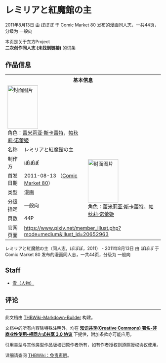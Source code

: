 # レミリアと紅魔館の主

<!-- source html: G:\repos\THBWiki-Markdown-Builder\THBWikiMarkdown\Temp\main\9\99\ns0%3A%E3%83%AC%E3%83%9F%E3%83%AA%E3%82%A2%E3%81%A8%E7%B4%85%E9%AD%94%E9%A4%A8%E3%81%AE%E4%B8%BB.html -->

2011年8月13日 由 ぽぽぽ 于 Comic Market 80 发布的漫画同人志，一共44页，分级为 一般向

本页是关于东方Project  
 **二次创作同人志 (未找到链接)** 的词条

## 作品信息

<table><tbody><tr><th colspan="3">基本信息</th></tr><tr><td class="cover-artwork-mobile" colspan="2"><a href="./文件-レミリアと紅魔館の主封面.jpg.md" class="image" title="封面图片"><img alt="封面图片" src="https://upload.thwiki.cc/thumb/6/63/%E3%83%AC%E3%83%9F%E3%83%AA%E3%82%A2%E3%81%A8%E7%B4%85%E9%AD%94%E9%A4%A8%E3%81%AE%E4%B8%BB%E5%B0%81%E9%9D%A2.jpg/98px-%E3%83%AC%E3%83%9F%E3%83%AA%E3%82%A2%E3%81%A8%E7%B4%85%E9%AD%94%E9%A4%A8%E3%81%AE%E4%B8%BB%E5%B0%81%E9%9D%A2.jpg" decoding="async" loading="lazy" width="98" height="140" srcset="https://upload.thwiki.cc/thumb/6/63/%E3%83%AC%E3%83%9F%E3%83%AA%E3%82%A2%E3%81%A8%E7%B4%85%E9%AD%94%E9%A4%A8%E3%81%AE%E4%B8%BB%E5%B0%81%E9%9D%A2.jpg/148px-%E3%83%AC%E3%83%9F%E3%83%AA%E3%82%A2%E3%81%A8%E7%B4%85%E9%AD%94%E9%A4%A8%E3%81%AE%E4%B8%BB%E5%B0%81%E9%9D%A2.jpg 1.5x, https://upload.thwiki.cc/thumb/6/63/%E3%83%AC%E3%83%9F%E3%83%AA%E3%82%A2%E3%81%A8%E7%B4%85%E9%AD%94%E9%A4%A8%E3%81%AE%E4%B8%BB%E5%B0%81%E9%9D%A2.jpg/197px-%E3%83%AC%E3%83%9F%E3%83%AA%E3%82%A2%E3%81%A8%E7%B4%85%E9%AD%94%E9%A4%A8%E3%81%AE%E4%B8%BB%E5%B0%81%E9%9D%A2.jpg 2x" data-file-width="606" data-file-height="861"></a><div class="cover-char">角色：<a href="./蕾米莉亚·斯卡蕾特.md" title="蕾米莉亚·斯卡蕾特">蕾米莉亚·斯卡蕾特</a>，<a href="./帕秋莉·诺蕾姬.md" title="帕秋莉·诺蕾姬">帕秋莉·诺蕾姬</a></div></td>
</tr><tr><td class="label">名称</td><td colspan="2"> レミリアと紅魔館の主 </td></tr><tr><td class="label">制作方</td><td><a href="./ぽぽぽ.md" title="ぽぽぽ">ぽぽぽ</a></td><td class="cover-artwork" rowspan="5" style="min-width:140px;"><a href="./文件-レミリアと紅魔館の主封面.jpg.md" class="image" title="封面图片"><img alt="封面图片" src="https://upload.thwiki.cc/thumb/6/63/%E3%83%AC%E3%83%9F%E3%83%AA%E3%82%A2%E3%81%A8%E7%B4%85%E9%AD%94%E9%A4%A8%E3%81%AE%E4%B8%BB%E5%B0%81%E9%9D%A2.jpg/98px-%E3%83%AC%E3%83%9F%E3%83%AA%E3%82%A2%E3%81%A8%E7%B4%85%E9%AD%94%E9%A4%A8%E3%81%AE%E4%B8%BB%E5%B0%81%E9%9D%A2.jpg" decoding="async" loading="lazy" width="98" height="140" srcset="https://upload.thwiki.cc/thumb/6/63/%E3%83%AC%E3%83%9F%E3%83%AA%E3%82%A2%E3%81%A8%E7%B4%85%E9%AD%94%E9%A4%A8%E3%81%AE%E4%B8%BB%E5%B0%81%E9%9D%A2.jpg/148px-%E3%83%AC%E3%83%9F%E3%83%AA%E3%82%A2%E3%81%A8%E7%B4%85%E9%AD%94%E9%A4%A8%E3%81%AE%E4%B8%BB%E5%B0%81%E9%9D%A2.jpg 1.5x, https://upload.thwiki.cc/thumb/6/63/%E3%83%AC%E3%83%9F%E3%83%AA%E3%82%A2%E3%81%A8%E7%B4%85%E9%AD%94%E9%A4%A8%E3%81%AE%E4%B8%BB%E5%B0%81%E9%9D%A2.jpg/197px-%E3%83%AC%E3%83%9F%E3%83%AA%E3%82%A2%E3%81%A8%E7%B4%85%E9%AD%94%E9%A4%A8%E3%81%AE%E4%B8%BB%E5%B0%81%E9%9D%A2.jpg 2x" data-file-width="606" data-file-height="861"></a><div class="cover-char">角色：<a href="./蕾米莉亚·斯卡蕾特.md" title="蕾米莉亚·斯卡蕾特">蕾米莉亚·斯卡蕾特</a>，<a href="./帕秋莉·诺蕾姬.md" title="帕秋莉·诺蕾姬">帕秋莉·诺蕾姬</a></div></td>
</tr><tr><td class="label">首发日期</td><td>2011-08-13&#160;（<a href="/展会作品列表?e=Comic+Market%2380">Comic Market 80</a>）</td></tr><tr><td class="label">类型</td><td>漫画</td></tr><tr><td class="label">分级指定</td><td>一般向</td></tr><tr><td class="label">页数</td><td>44P</td></tr>
<tr><td class="label">官网页面</td><td colspan="2"><a rel="nofollow" class="external free" href="https://www.pixiv.net/member_illust.php?mode=medium&amp;illust_id=20652963">https://www.pixiv.net/member_illust.php?mode=medium&amp;illust_id=20652963</a></td></tr></tbody></table>

レミリアと紅魔館の主（同人志，ぽぽぽ，2011） - 2011年8月13日 由 ぽぽぽ 于 Comic Market 80 发布的漫画同人志，一共44页，分级为 一般向

## Staff
- [雪（人物）](./雪（人物）.md)


## 评论




---

此文档由 [THBWiki-Markdown-Builder](https://github.com/Delsin-Yu/THBWiki-Markdown-Builder) 构建。

文档中的所有内容除特殊注明外，均在 [**知识共享(Creative Commons) 署名-非商业性使用-相同方式共享 3.0 协议**](https://creativecommons.org/licenses/by-sa/3.0/deed.zh-hans) 下提供，附加条款亦可能应用。

引用类型与其他类型作品版权归原作者所有，如有作者授权则遵照授权协议使用。

详细请查阅 [THBWiki：免责声明](https://thbwiki.cc/THBWiki:%E5%85%8D%E8%B4%A3%E5%A3%B0%E6%98%8E)。

